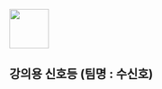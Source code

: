 
<img src ="https://user-images.githubusercontent.com/121835105/230527693-ebc18f63-2fdf-40e4-94a8-2ac89164715b.png" width="70" height="70"></img>
## 강의용 신호등 (팀명 : 수신호)
 

